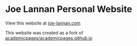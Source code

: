 # Joe Lannan Personal Website

View this website at [joe-lannan.com](https://www.joe-lannan.com)

This website was created as a fork of [academicpages/academicpages.github.io](https://github.com/academicpages/academicpages.github.io)